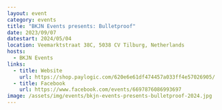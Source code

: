 ```yaml
---
layout: event
category: events
title: "BKJN Events presents: Bulletproof"
date: 2023/09/07
datestart: 2024/05/04
location: Veemarktstraat 38C, 5038 CV Tilburg, Netherlands
hosts:
  - BKJN Events
links:
  - title: Website
    url: https://shop.paylogic.com/620e6e61df474457a033ff4e57026905/
  - title: Facebook
    url: https://www.facebook.com/events/6697876086993697
image: /assets/img/events/bkjn-events-presents-bulletproof-2024.jpg
---
```

